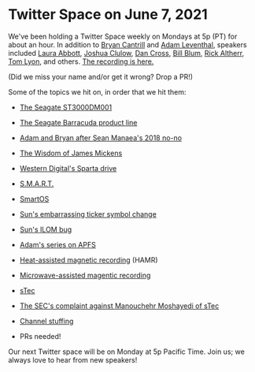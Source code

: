 # Twitter Space on June 7, 2021

We've been holding a Twitter Space weekly on Mondays at 5p (PT) for about an hour. In addition to [Bryan Cantrill](https://twitter.com/bcantrill) and [Adam Leventhal](https://twitter.com/ahl), speakers included [Laura Abbott](https://twitter.com/openlabbott), [Joshua Clulow](https://twitter.com/jmclulow), [Dan Cross](https://twitter.com/DanCrossNYC), [Bill Blum](https://twitter.com/billblum), [Rick Altherr](https://twitter.com/kc8apf), [Tom Lyon](https://twitter.com/aka_pugs), and others.
[The recording is here.](https://youtu.be/qisoAIx8EE8)

(Did we miss your name and/or get it wrong? Drop a PR!)

Some of the topics we hit on, in order that we hit them:

- [The Seagate ST3000DM001](https://en.wikipedia.org/wiki/ST3000DM001)
- [The Seagate Barracuda product line](https://en.wikipedia.org/wiki/Seagate_Barracuda)
- [Adam and Bryan after Sean Manaea's 2018
  no-no](https://twitter.com/bcantrill/status/987947359794446337)
- [The Wisdom of James
  Mickens](https://mickens.seas.harvard.edu/wisdom-james-mickens)
- [Western Digital's Sparta
  drive](https://www.datacent.com/datarecovery/hdd/western_digital/WDC+ROM+MODEL-SPARTA----)
- [S.M.A.R.T.](https://en.wikipedia.org/wiki/S.M.A.R.T.)
- [SmartOS](https://en.wikipedia.org/wiki/SmartOS)
- [Sun's embarrassing ticker symbol change](https://www.eweek.com/networking/sun-microsystems-to-change-ticker-symbol-to-java/)
- [Sun's ILOM
  bug](https://churchill.ddns.me.uk/post/fixing-ilom-command-errors/)
- [Adam's series on APFS](http://dtrace.org/blogs/ahl/2016/06/19/apfs-part1/)
- [Heat-assisted magnetic
  recording](https://en.wikipedia.org/wiki/Heat-assisted_magnetic_recording)
  (HAMR)
- [Microwave-assisted magentic
  recording](https://iopscience.iop.org/article/10.1088/0022-3727/48/35/353001)
- [sTec](https://en.wikipedia.org/wiki/STec,_Inc.)
- [The SEC's complaint against Manouchehr Moshayedi of sTec](https://www.sec.gov/litigation/complaints/2012/comp22419.pdf)
- [Channel stuffing](https://en.wikipedia.org/wiki/Channel_stuffing)

- PRs needed!

Our next Twitter space will be on Monday at 5p Pacific Time. Join us; we always love to hear from new speakers!

